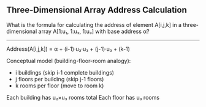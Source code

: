 ## Three-Dimensional Array Address Calculation

What is the formula for calculating the address of element A[i,j,k] in a three-dimensional array A[1:u₁, 1:u₂, 1:u₃] with base address α?

---

Address(A[i,j,k]) = α + (i-1)·u₂·u₃ + (j-1)·u₃ + (k-1)

Conceptual model (building-floor-room analogy):
- i buildings (skip i-1 complete buildings)
- j floors per building (skip j-1 floors)
- k rooms per floor (move to room k)

Each building has u₂×u₃ rooms total
Each floor has u₃ rooms

